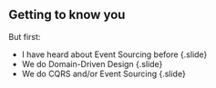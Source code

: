## Getting to know you

But first:

- I have heard about Event Sourcing before
{.slide}
- We do Domain-Driven Design
{.slide}
- We do CQRS and/or Event Sourcing
{.slide}
